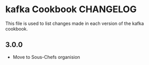 # kafka Cookbook CHANGELOG

This file is used to list changes made in each version of the kafka cookbook.

## 3.0.0

- Move to Sous-Chefs organision
